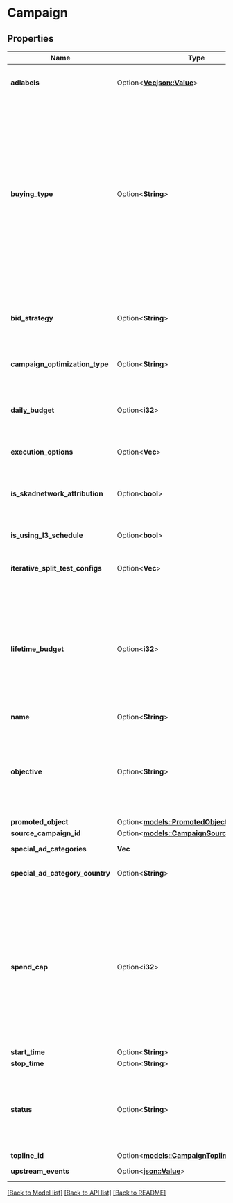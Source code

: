 # Campaign

## Properties

Name | Type | Description | Notes
------------ | ------------- | ------------- | -------------
**adlabels** | Option<[**Vec<json::Value>**](json::Value.md)> | Ad Labels associated with this campaign | [optional]
**buying_type** | Option<**String**> | This field will help Facebook make optimizations to delivery, pricing, and limits. All ad sets in this campaign must match the buying type.  Possible values are   - AUCTION (default)   - RESERVED (for reach and frequency ads)  | [optional]
**bid_strategy** | Option<**String**> | Bid strategy for this campaign to suit your specific business goals | [optional]
**campaign_optimization_type** | Option<**String**> | Campaign optimization type | [optional]
**daily_budget** | Option<**i32**> | Daily budget of this campaign. All adsets under this campaign will share this budget. | [optional]
**execution_options** | Option<**Vec<String>**> | An execution setting | [optional]
**is_skadnetwork_attribution** | Option<**bool**> | To create an iOS 14 campaign, enable SKAdNetwork attribution for this campaign | [optional]
**is_using_l3_schedule** | Option<**bool**> | Is using l3 schedule | [optional]
**iterative_split_test_configs** | Option<**Vec<String>**> | Array of Iterative Split Test Configs created under this campaign | [optional]
**lifetime_budget** | Option<**i32**> | Lifetime budget of this campaign. All adsets under this campaign will share this budget.  You can either set budget at the campaign level or at the adset level, not both.   | [optional]
**name** | Option<**String**> | Name for this campaign | [optional]
**objective** | Option<**String**> | Campaign's objective. If it is specified the API will validate that any ads created under the campaign match that objective. | [optional]
**promoted_object** | Option<[**models::PromotedObject**](PromotedObject.md)> |  | [optional]
**source_campaign_id** | Option<[**models::CampaignSourceCampaignId**](Campaign_source_campaign_id.md)> |  | [optional]
**special_ad_categories** | **Vec<String>** | Special ad categories | 
**special_ad_category_country** | Option<**String**> | Special ad category country | [optional]
**spend_cap** | Option<**i32**> | A spend cap for the campaign, such that it will not spend more than this cap. Defined as integer value of  subunit in your currency with a minimum value of $100 USD (or approximate local equivalent).   | [optional]
**start_time** | Option<**String**> | Start time | [optional]
**stop_time** | Option<**String**> | Stop time | [optional]
**status** | Option<**String**> | Only ACTIVE and PAUSED are valid during creation. Other statuses can be used for update | [optional]
**topline_id** | Option<[**models::CampaignToplineId**](Campaign_topline_id.md)> |  | [optional]
**upstream_events** | Option<[**json::Value**](.md)> | Upstream events | [optional]

[[Back to Model list]](../README.md#documentation-for-models) [[Back to API list]](../README.md#documentation-for-api-endpoints) [[Back to README]](../README.md)


